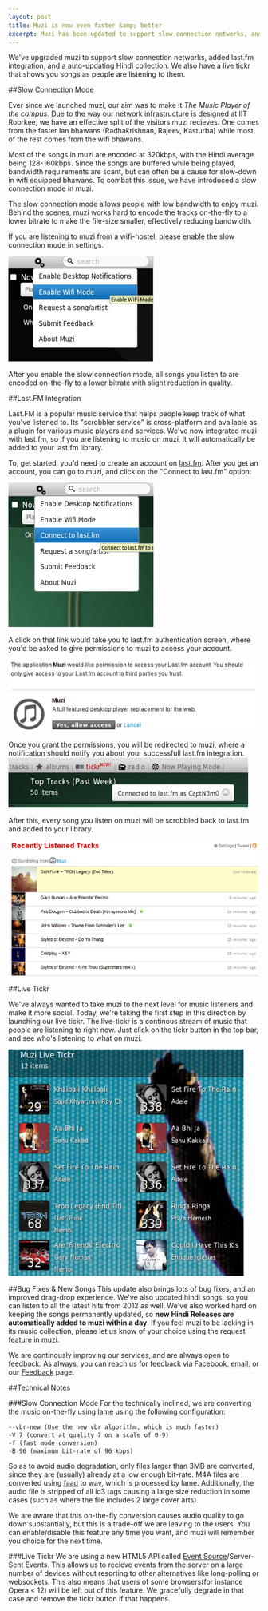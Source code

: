 ```yaml
---
layout: post
title: Muzi is now even faster &amp; better
excerpt: Muzi has been updated to support slow connection networks, and brings a host of new features including last.fm integration, a live tickr, and auto-updating hindi songs
---
```

We've upgraded muzi to support slow connection networks, added last.fm integration, and a auto-updating Hindi collection. We also have a live tickr that shows you songs as people are listening to them.

##Slow Connection Mode

Ever since we launched muzi, our aim was to make it _The Music Player of the campus_. Due to the way our network infrastructure is designed at IIT Roorkee, we have an effective split of the visitors muzi recieves. One comes from the faster lan bhawans (Radhakrishnan, Rajeev, Kasturba) while most of the rest comes from the wifi bhawans.

Most of the songs in muzi are encoded at 320kbps, with the Hindi average being 128-160kbps. Since the songs are buffered while being played, bandwidth requirements are scant, but can often be a cause for slow-down in wifi equipped bhawans. To combat this issue, we have introduced a slow connection mode in muzi. 

The slow connection mode allows people with low bandwidth to enjoy muzi. Behind the scenes, muzi works hard to encode the tracks on-the-fly to a lower bitrate to make the file-size smaller, effectively reducing bandwidth.

If you are listening to muzi from a wifi-hostel, please enable the slow connection mode in settings. 

![Screenshot of enabling wifi mode](/images/posts/muzi-slow.jpg)

After you enable the slow connection mode, all songs you listen to are encoded on-the-fly to a lower bitrate with slight reduction in quality.

##Last.FM Integration

Last.FM is a popular music service that helps people keep track of what you've listened to. Its "scrobbler service" is cross-platform and available as a plugin for various music players and services. We've now integrated muzi with last.fm, so if you are listening to music on muzi, it will automatically be added to your last.fm library.

To, get started, you'd need to create an account on [last.fm](https://www.last.fm/join). After you get an account, you can go to muzi, and click on the "Connect to last.fm" option:

![Screenshot of last.fm connecter](/images/posts/muzi-lastfm.jpg)

A click on that link would take you to last.fm authentication screen, where you'd be asked to give permissions to muzi to access your account. 

![Last.FM Auth Screen](/images/posts/muzi-lastm-auth.png)

Once you grant the permissions, you will be redirected to muzi, where a notification should notify you about your successfull last.fm integration. 
![Last.FM Notification on Muzi](/images/posts/muzi-lastfm-notification.png)

After this, every song you listen on muzi will be scrobbled back to last.fm and added to your library.

![Last.FM Recent Tracks](/images/posts/muzi-lastfm-recent.png)

##Live Tickr

We've always wanted to take muzi to the next level for music listeners and make it more social. Today, we're taking the first step in this direction by launching our live tickr. The live-tickr is a continous stream of music that people are listening to right now. Just click on the tickr button in the top bar, and see who's listening to what on muzi.

![Muzi Live Tickr Screenshot](/images/posts/muzi-tickr.png)

##Bug Fixes &amp; New Songs
This update also brings lots of bug fixes, and an improved drag-drop experience. We've also updated hindi songs, so you can listen to all the latest hits from 2012 as well. We've also worked hard on keeping the songs permanently updated, so **new Hindi Releases are automatically added to muzi within a day**. If you feel muzi to be lacking in its music collection, please let us know of your choice using the request feature in muzi.

We are continously improving our services, and are always open to feedback. As always, you can reach us for feedback via [Facebook](https://facebook.com/SDSLabs), [email](mailto:contact@sdslabs.co.in), or our [Feedback](https://sdslabs.co.in/feedback/?from=muzi) page.

##Technical Notes

###Slow Connection Mode
For the technically inclined, we are converting the music on-the-fly using [lame](http://lame.sourceforge.net/) using the following configuration:

    --vbr-new (Use the new vbr algorithm, which is much faster)
    -V 7 (convert at quality 7 on a scale of 0-9)
    -f (fast mode conversion)
    -B 96 (maximum bit-rate of 96 kbps)

So as to avoid audio degradation, only files larger than 3MB are converted, since they are  (usually) already at a low enough bit-rate. M4A files are converted using [faad](http://www.audiocoding.com/faad2.html) to wav, which is processed by lame. Additionally, the audio file is stripped of all id3 tags causing a large size reduction in some cases (such as where the file includes 2 large cover arts).

We are aware that this on-the-fly conversion causes audio quality to go down substantially, but this is a trade-off we are leaving to the users. You can enable/disable this feature any time you want, and muzi will remember you choice for the next time.

###Live Tickr
We are using a new HTML5 API called [Event Source](http://www.w3.org/TR/eventsource/)/Server-Sent Events. This allows us to recieve events from the server on a large number of devices without resorting to other alternatives like long-polling or websockets. This also means that users of some browsers(for instance Opera &lt; 12) will be left out of this feature. We gracefully degrade in that case and remove the tickr button if that happens. 